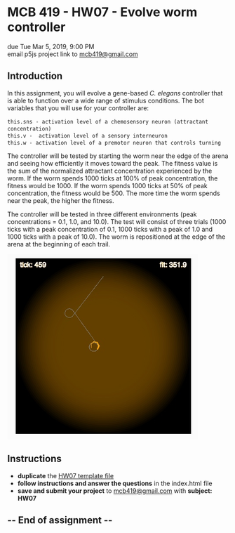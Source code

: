 # MCB 419 - HW07 - Evolve worm controller
due Tue Mar 5, 2019, 9:00 PM  
email p5js project link to mcb419@gmail.com

## Introduction

In this assignment, you will evolve a gene-based _C. elegans_ controller that is able to function over a wide range of stimulus conditions. 
The bot variables that you will use for your controller are:

    this.sns - activation level of a chemosensory neuron (attractant concentration)
    this.v -  activation level of a sensory interneuron
    this.w - activation level of a premotor neuron that controls turning

The controller will be tested by starting the worm near the edge of the arena and seeing how efficiently it moves toward the peak. 
The fitness value is the sum of the normalized attractant concentration experienced by the worm. If the worm spends 1000 ticks at 100% of peak concentration, the fitness would be 1000. If the worm spends 1000 ticks at 50% of peak concentration, the fitness would be 500. The more time the worm spends near the peak, the higher the fitness.

The controller will be tested in three different environments (peak concentrations = 0.1, 1.0, and 10.0).
The test will consist of three trials (1000 ticks with a peak concentration of 0.1, 1000 ticks with a peak of 1.0 and 1000 ticks with a peak of 10.0). 
The worm is repositioned at the edge of the arena at the beginning of each trail. 

![hw07.jpg](./images/hw07.jpg)

## Instructions
- **duplicate** the [HW07 template file](https://editor.p5js.org/mcb419/sketches/aBFk_nKDg)
- **follow instructions and answer the questions** in the index.html file  
- **save and submit your project** to mcb419@gmail.com with **subject: HW07**

## -- End of assignment --